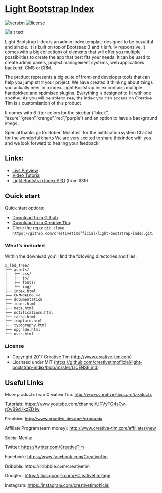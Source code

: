# [Light Bootstrap Index](http://www.creative-tim.com/product/light-bootstrap-index)
[![version][version-badge]][CHANGELOG] [![license][license-badge]][LICENSE]

![alt text](http://s3.amazonaws.com/creativetim_bucket/products/32/original/opt_lbd_thumbnail.jpg "Light Bootstrap Index")

Light Bootstrap Index is an admin index template designed to be beautiful and simple. It is built on top of Bootstrap 3 and it is fully responsive. It comes with a big collections of elements that will offer you multiple possibilities to create the app that best fits your needs. It can be used to create admin panels, project management systems, web applications backend, CMS or CRM.

The product represents a big suite of front-end developer tools that can help you jump start your project. We have created it thinking about things you actually need in a index. Light Bootstrap Index contains multiple handpicked and optimised plugins. Everything is designed to fit with one another. As you will be able to see, the index you can access on Creative Tim is a customisation of this product.

It comes with 6 filter colors for the sidebar (“black”, “azure”,”green”,”orange”,”red”,”purple”) and an option to have a background image.

Special thanks go to:
Robert McIntosh for the notification system
Chartist for the wonderful charts
We are very excited to share this index with you and we look forward to hearing your feedback!

## Links:

+ [Live Preview](http://demos.creative-tim.com/light-bootstrap-index)
+ [Video Tutorial](https://www.youtube.com/watch?v=c3M3NQtFyqM)
+ [Light Bootstrap Index PRO](http://www.creative-tim.com/product/light-bootstrap-index-pro) (from $39)

## Quick start

Quick start options:

- [Download from Github](https://github.com/creativetimofficial/light-bootstrap-index.git).
- [Download from Creative Tim](http://www.creative-tim.com/product/light-bootstrap-index).
- Clone the repo: `git clone https://github.com/creativetimofficial/light-bootstrap-index.git`.


### What's included

Within the download you'll find the following directories and files:

```
x_lbd_free/
├── assets/
|   ├── css/
|   ├── js/
|   ├── fonts/
|   └── img/
├── index.html
├── CHANGELOG.md
├── documentation
├── icons.html
├── maps.html
├── notifications.html
├── table.html
├── template.html
├── typography.html
├── upgrade.html
└── user.html

```
### License

- Copyright 2017 Creative Tim (http://www.creative-tim.com)
- Licensed under MIT (https://github.com/creativetimofficial/light-bootstrap-index/blob/master/LICENSE.md)

## Useful Links

More products from Creative Tim: <http://www.creative-tim.com/products>

Tutorials: <https://www.youtube.com/channel/UCVyTG4sCw-rOvB9oHkzZD1w>

Freebies: <http://www.creative-tim.com/products>

Affiliate Program (earn money): <http://www.creative-tim.com/affiliates/new>

Social Media:

Twitter: <https://twitter.com/CreativeTim>

Facebook: <https://www.facebook.com/CreativeTim>

Dribbble: <https://dribbble.com/creativetim>

Google+: <https://plus.google.com/+CreativetimPage>

Instagram: <https://instagram.com/creativetimofficial>


[CHANGELOG]: ./CHANGELOG.md
[LICENSE]: ./LICENSE.md
[version-badge]: https://img.shields.io/badge/version-1.4.0-blue.svg
[license-badge]: https://img.shields.io/badge/license-MIT-blue.svg
